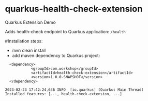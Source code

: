 # quarkus-health-check-extension
Quarkus Extension Demo

Adds health-check endpoint to Quarkus application: 
`/health`

#Installation steps:
* mvn clean install
* add maven dependency to Quarkus project: 
```
  <dependency>
            <groupId>com.workshop</groupId>
            <artifactId>health-check-extension</artifactId>
            <version>1.0.0-SNAPSHOT</version>
  </dependency>
```

```
2023-02-23 17:42:24,636 INFO  [io.quarkus] (Quarkus Main Thread) Installed features: [..., health-check-extension, ...]
```
